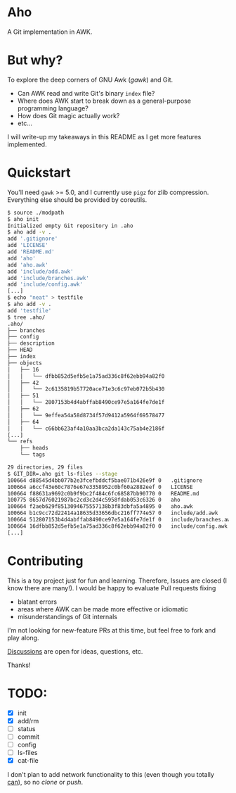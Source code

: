 # Aho

A Git implementation in AWK.

# But why?

To explore the deep corners of GNU Awk (_gawk_) and Git.

 - Can AWK read and write Git's binary `index` file?
 - Where does AWK start to break down as a general-purpose programming language?
 - How does Git magic actually work?
 - etc...

I will write-up my takeaways in this README as I get more features implemented.

# Quickstart

You'll need `gawk` >= 5.0, and I currently use `pigz` for zlib compression.
Everything else should be provided by coreutils.

```bash
$ source ./modpath
$ aho init
Initialized empty Git repository in .aho
$ aho add -v .
add '.gitignore'
add 'LICENSE'
add 'README.md'
add 'aho'
add 'aho.awk'
add 'include/add.awk'
add 'include/branches.awk'
add 'include/config.awk'
[...]
$ echo "neat" > testfile
$ aho add -v .
add 'testfile'
$ tree .aho/
.aho/
├── branches
├── config
├── description
├── HEAD
├── index
├── objects
│   ├── 16
│   │   └── dfbb852d5efb5e1a75ad336c8f62ebb94a82f0
│   ├── 42
│   │   └── 2c6135819b57720ace71e3c6c97eb072b5b430
│   ├── 51
│   │   └── 2807153b4d4abffab8490ce97e5a164fe7de1f
│   ├── 62
│   │   └── 9effea54a58d8734f57d9412a5964f69578477
│   ├── 64
│   │   └── c66bb623af4a10aa3bca2da143c75ab4e2186f
[...]
└── refs
    ├── heads
    └── tags

29 directories, 29 files
$ GIT_DIR=.aho git ls-files --stage
100664 d88545d4bb077b2e3fcefbddcf5bae071b426e9f 0	.gitignore
100664 a6ccf43e60c7876e67e3358952c0bf60a2882eef 0	LICENSE
100664 f88631a9692c0b9f9bc2f484c6fc68587bb90770 0	README.md
100775 8657d76021987bc2cd3c2d4c5958fdab053c6326 0	aho
100664 f2aeb629f8513094675557138b3f83dbfa5a4895 0	aho.awk
100664 b1c9cc72d22414a18635d33656dbc216ff774e57 0	include/add.awk
100664 512807153b4d4abffab8490ce97e5a164fe7de1f 0	include/branches.awk
100664 16dfbb852d5efb5e1a75ad336c8f62ebb94a82f0 0	include/config.awk
[...]
```

# Contributing

This is a toy project just for fun and learning. Therefore, Issues are closed
(I know there are many!). I would be happy to evaluate Pull requests fixing
 - blatant errors
 - areas where AWK can be made more effective or idiomatic
 - misunderstandings of Git internals

I'm not looking for new-feature PRs at this time, but feel free to fork and
play along.

[Discussions](https://github.com/djanderson/aho/discussions) are open for
ideas, questions, etc.

Thanks!

# TODO:

- [X] init
- [X] add/rm
- [ ] status
- [ ] commit
- [ ] config
- [ ] ls-files
- [X] cat-file

I don't plan to add network functionality to this (even though you totally
[can](https://www.gnu.org/software/gawk/manual/gawkinet/gawkinet.html)), so no
_clone_ or _push_.
